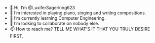 - 👋 Hi, I’m @LuxiferSagerking623
- 👀 I’m interested in playing piano, singing and writing compositions.
- 🌱 I’m currently learning Computer Engineering.
- 💞️ I’m looking to collaborate on nobody else.
- 📫 How to reach me? TELL ME WHAT'S IT THAT YOU TRULY DESIRE FIRST.

<!---
LuxiferSagerking623/LuxiferSagerking623 is a ✨ special ✨ repository because its `README.md` (this file) appears on your GitHub profile.
You can click the Preview link to take a look at your changes.
--->
